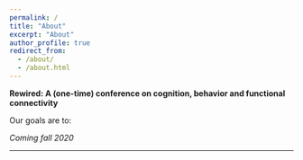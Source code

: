 ```yaml
---
permalink: /
title: "About"
excerpt: "About"
author_profile: true
redirect_from: 
  - /about/
  - /about.html
---
```

<b>Rewired: A (one-time) conference on cognition, behavior and functional connectivity</b>

Our goals are to:


<em>Coming fall 2020</em>

------
